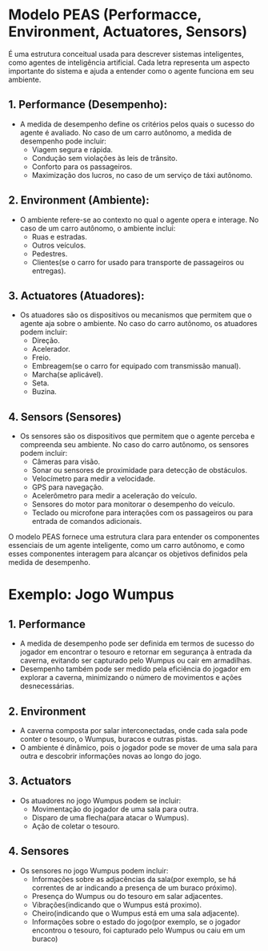 # Modelo PEAS (Performacce, Environment, Actuatores, Sensors)
É uma estrutura conceitual usada para descrever sistemas inteligentes, como agentes de inteligência artificial. Cada letra representa um aspecto importante do sistema e ajuda a entender como o agente funciona em seu ambiente.

## 1. Performance (Desempenho):
- A medida de desempenho define os critérios pelos quais o sucesso do agente é avaliado. No caso de um carro autônomo, a medida de desempenho pode incluir:
    - Viagem segura e rápida.
    - Condução sem violações às leis de trânsito.
    - Conforto para os passageiros.
    - Maximização dos lucros, no caso de um serviço de táxi autônomo.

## 2. Environment (Ambiente):
- O ambiente refere-se ao contexto no qual o agente opera e interage. No caso de um carro autônomo, o ambiente inclui:
    - Ruas e estradas.
    - Outros veículos.
    - Pedestres.
    - Clientes(se o carro for usado para transporte de passageiros ou entregas).

## 3. Actuatores (Atuadores):
- Os atuadores são os dispositivos ou mecanismos que permitem que o agente aja sobre o ambiente. No caso do carro autônomo, os atuadores podem incluir:
    - Direção.
    - Acelerador.
    - Freio.
    - Embreagem(se o carro for equipado com transmissão manual).
    - Marcha(se aplicável).
    - Seta.
    - Buzina.

## 4. Sensors (Sensores)
- Os sensores são os dispositivos que permitem que o agente perceba e compreenda seu ambiente. No caso do carro autônomo, os sensores podem incluir:
    - Câmeras para visão.
    - Sonar ou sensores de proximidade para detecção de obstáculos.
    - Velocímetro para medir a velocidade.
    - GPS para navegação.
    - Acelerômetro para medir a aceleração do veículo.
    - Sensores do motor para monitorar o desempenho do veículo.
    - Teclado ou microfone para interações com os passageiros ou para entrada de comandos adicionais.

O modelo PEAS fornece uma estrutura clara para entender os componentes essenciais de um agente inteligente, como um carro autônomo, e como esses componentes interagem para alcançar os objetivos definidos pela medida de desempenho.

# Exemplo: Jogo Wumpus

## 1. Performance
- A medida de desempenho pode ser definida em termos de sucesso do jogador em encontrar o tesouro e retornar em segurança à entrada da caverna, evitando ser capturado pelo Wumpus ou cair em armadilhas.
- Desempenho também pode ser medido pela eficiência do jogador em explorar a caverna, minimizando o número de movimentos e ações desnecessárias.

## 2. Environment
- A caverna composta por salar interconectadas, onde cada sala pode conter o tesouro, o Wumpus, buracos e outras pistas.
- O ambiente é dinâmico, pois o jogador pode se mover de uma sala para outra e descobrir informações novas ao longo do jogo.

## 3. Actuators
- Os atuadores no jogo Wumpus podem se incluir:
    - Movimentação do jogador de uma sala para outra.
    - Disparo de uma flecha(para atacar o Wumpus).
    - Ação de coletar o tesouro.

## 4. Sensores
- Os sensores no jogo Wumpus podem incluir:
    - Informações sobre as adjacências da sala(por exemplo, se há correntes de ar indicando a presença de um buraco próximo).
    - Presença do Wumpus ou do tesouro em salar adjacentes.
    - Vibrações(indicando que o Wumpus está proximo).
    - Cheiro(indicando que o Wumpus está em uma sala adjacente).
    - Informações sobre o estado do jogo(por exemplo, se o jogador encontrou o tesouro, foi capturado pelo Wumpus ou caiu em um buraco)